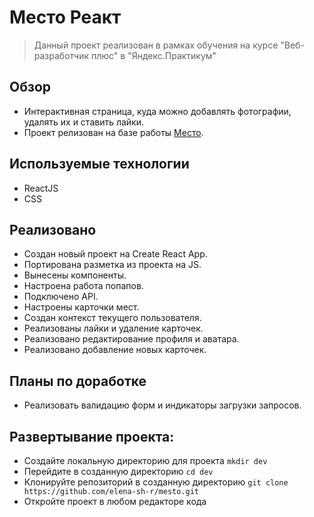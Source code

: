# Место Реакт

>Данный проект реализован в рамках обучения на курсе "Веб-разработчик плюс" в "Яндекс.Практикум"

## Обзор
* Интерактивная страница, куда можно добавлять фотографии, удалять их и ставить лайки.
* Проект релизован на базе работы [Место](https://github.com/elena-sh-r/mesto.git).

## Используемые технологии
* ReactJS
* CSS

## Реализовано
* Создан новый проект на Create React App.
* Портирована разметка из проекта на JS.
* Вынесены компоненты.
* Настроена работа попапов.
* Подключено API.
* Настроены карточки мест.
* Создан контекст текущего пользователя.
* Реализованы лайки и удаление карточек.
* Реализовано редактирование профиля и аватара.
* Реализовано добавление новых карточек.

## Планы по доработке
* Реализовать валидацию форм и индикаторы загрузки запросов.

## Развертывание проекта:
* Создайте локальную директорию для проекта
`mkdir dev`
* Перейдите в созданную директорию
`cd dev`
* Клонируйте репозиторий в созданную директорию
`git clone https://github.com/elena-sh-r/mesto.git`
* Откройте проект в любом редакторе кода
